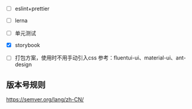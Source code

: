 - [ ] eslint+prettier
- [ ] lerna
- [ ] 单元测试
- [x] storybook
- [ ] 打包方案，使用时不用手动引入css
      参考：fluentui-ui、material-ui、ant-design


## 版本号规则
https://semver.org/lang/zh-CN/